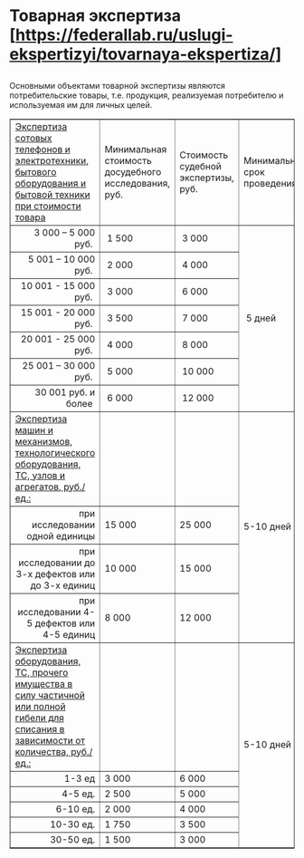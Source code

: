 # Товарная экспертиза [https://federallab.ru/uslugi-ekspertizyi/tovarnaya-ekspertiza/]
## 
Основными объектами товарной экспертизы являются потребительские товары, т.е. продукция, реализуемая потребителю и используемая им для личных целей.
<table border="1" cellpadding="0" cellspacing="0" class="price-list">
<tbody>
<tr class="table-header_blue">
<td><a href="https://federallab.ru/uslugi-ekspertizyi/tovarnaya-ekspertiza/ekspertiza-telefonov-i-planshetov/">Экспертиза сотовых телефонов и электротехники, бытового оборудования и бытовой техники при стоимости товара</a></td>
<td>Минимальная стоимость досудебного исследования, руб.</td>
<td>Стоимость судебной экспертизы, руб.</td>
<td>Минимальный срок проведения</td>
</tr>
<tr>
<td style="text-align:right">3 000 – 5 000 руб. </td>
<td> 1 500</td>
<td> 3 000</td>
<td colspan="1" rowspan="7"> 5 дней</td>
</tr>
<tr>
<td style="text-align:right">5 001 – 10 000 руб. </td>
<td> 2 000</td>
<td> 4 000</td>
</tr>
<tr>
<td style="text-align:right">10 001 - 15 000 руб. </td>
<td> 3 000</td>
<td> 6 000</td>
</tr>
<tr>
<td style="text-align:right">15 001 - 20 000 руб. </td>
<td> 3 500</td>
<td> 7 000</td>
</tr>
<tr>
<td style="text-align:right">20 001 - 25 000 руб. </td>
<td> 4 000</td>
<td> 8 000</td>
</tr>
<tr>
<td style="text-align:right">25 001 – 30 000 руб. </td>
<td> 5 000</td>
<td> 10 000</td>
</tr>
<tr>
<td style="text-align:right">30 001 руб. и более </td>
<td> 6 000</td>
<td> 12 000</td>
</tr>
<tr>
<td class="table-header_blue"><a href="https://federallab.ru/uslugi-ekspertizyi/tovarnaya-ekspertiza/ekspertiza-mashin-i-mexanizmov/">Экспертиза машин и механизмов, технологического оборудования, ТС, узлов и агрегатов, руб./ед.:</a></td>
<td>
<p> </p>
</td>
<td>
<p> </p>
</td>
<td colspan="1" rowspan="4">5-10 дней</td>
</tr>
<tr>
<td style="text-align:right">при исследовании одной единицы</td>
<td>15 000</td>
<td>25 000</td>
</tr>
<tr>
<td style="text-align:right">при исследовании до 3-х дефектов или до 3-х единиц</td>
<td>10 000</td>
<td>15 000</td>
</tr>
<tr>
<td style="text-align:right">при исследовании 4-5 дефектов или 4-5 единиц</td>
<td>8 000</td>
<td>12 000</td>
</tr>
<tr>
<td class="table-header_blue"><a href="https://federallab.ru/uslugi-ekspertizyi/avtotexnicheskaya-ekspertiza/avtotovarovedcheskaya-ekspertiza/">Экспертиза оборудования, ТС, прочего имущества в силу частичной или полной гибели для списания в зависимости от количества, руб./ед.:</a></td>
<td>
<p> </p>
</td>
<td>
<p> </p>
</td>
<td colspan="1" rowspan="6">5-10 дней</td>
</tr>
<tr>
<td style="text-align:right">1-3 ед</td>
<td>3 000 </td>
<td>6 000</td>
</tr>
<tr>
<td style="text-align:right">4-5 ед.</td>
<td>2 500</td>
<td>5 000</td>
</tr>
<tr>
<td style="text-align:right">6-10 ед.</td>
<td>2 000</td>
<td>4 000</td>
</tr>
<tr>
<td style="text-align:right">10-30 ед.</td>
<td>1 750</td>
<td>3 500</td>
</tr>
<tr>
<td style="text-align:right">30-50 ед.</td>
<td>1 500</td>
<td>3 000</td>
</tr>
<tr>
</tr>
</tbody>
</table>